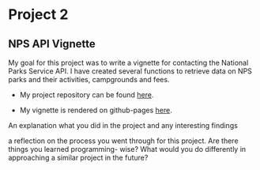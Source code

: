 # Project 2

## NPS API Vignette

My goal for this project was to write a vignette for contacting the National Parks Service API. I have created several functions to retrieve data on NPS parks and their activities, campgrounds and fees.

- My project repository can be found [here](https://github.com/sarahpagan/558-project2).

- My vignette is rendered on github-pages [here](https://sarahpagan.github.io/558-project2/).



An explanation what you did in the project and any interesting findings

a reflection on the process you went through for this project. Are there things you learned programming- wise? What would you do differently in approaching a similar project in the future?

